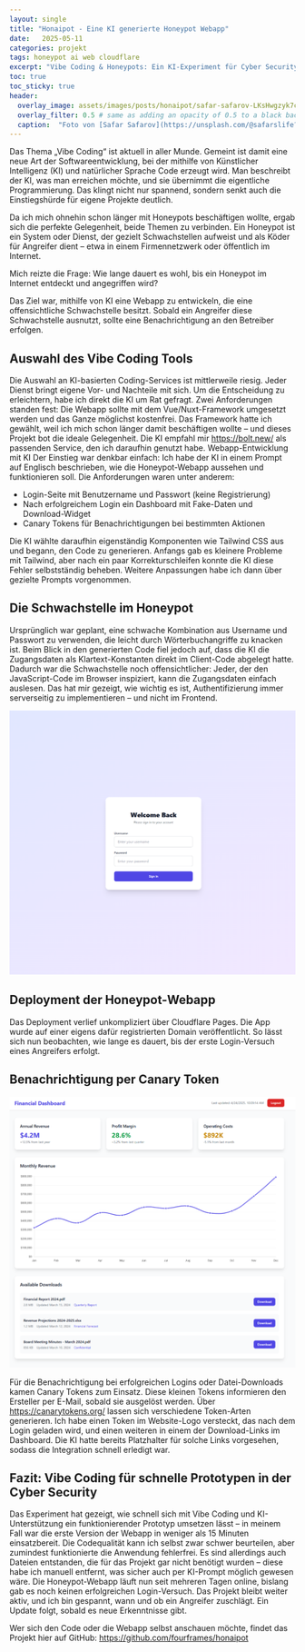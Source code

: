 ```yaml
---
layout: single
title: "Honaipot - Eine KI generierte Honeypot Webapp"
date:   2025-05-11 
categories: projekt
tags: honeypot ai web cloudflare
excerpt: "Vibe Coding & Honeypots: Ein KI-Experiment für Cyber Security"
toc: true
toc_sticky: true
header:
  overlay_image: assets/images/posts/honaipot/safar-safarov-LKsHwgzyk7c-unsplash.jpg
  overlay_filter: 0.5 # same as adding an opacity of 0.5 to a black background
  caption:  "Foto von [Safar Safarov](https://unsplash.com/@safarslife?utm_content=creditCopyText&utm_medium=referral&utm_source=unsplash) auf [Unsplash](https://unsplash.com/photos/turned-on-macbook-pro-LKsHwgzyk7c?utm_content=creditCopyText&utm_medium=referral&utm_source=unsplash)"
---
```


Das Thema „Vibe Coding“ ist aktuell in aller Munde. Gemeint ist damit eine neue Art der Softwareentwicklung, bei der mithilfe von Künstlicher Intelligenz (KI) und natürlicher Sprache Code erzeugt wird. Man beschreibt der KI, was man erreichen möchte, und sie übernimmt die eigentliche Programmierung. Das klingt nicht nur spannend, sondern senkt auch die Einstiegshürde für eigene Projekte deutlich.

Da ich mich ohnehin schon länger mit Honeypots beschäftigen wollte, ergab sich die perfekte Gelegenheit, beide Themen zu verbinden. Ein Honeypot ist ein System oder Dienst, der gezielt Schwachstellen aufweist und als Köder für Angreifer dient – etwa in einem Firmennetzwerk oder öffentlich im Internet. 

Mich reizte die Frage: Wie lange dauert es wohl, bis ein Honeypot im Internet entdeckt und angegriffen wird? 

Das Ziel war, mithilfe von KI eine Webapp zu entwickeln, die eine offensichtliche Schwachstelle besitzt. Sobald ein Angreifer diese Schwachstelle ausnutzt, sollte eine Benachrichtigung an den Betreiber erfolgen.

## Auswahl des Vibe Coding Tools

Die Auswahl an KI-basierten Coding-Services ist mittlerweile riesig. Jeder Dienst bringt eigene Vor- und Nachteile mit sich. Um die Entscheidung zu erleichtern, habe ich direkt die KI um Rat gefragt. Zwei Anforderungen standen fest: Die Webapp sollte mit dem Vue/Nuxt-Framework umgesetzt werden und das Ganze möglichst kostenfrei. Das Framework hatte ich gewählt, weil ich mich schon länger damit beschäftigen wollte – und dieses Projekt bot die ideale Gelegenheit. Die KI empfahl mir <https://bolt.new/> als passenden Service, den ich daraufhin genutzt habe.
Webapp-Entwicklung mit KI
Der Einstieg war denkbar einfach: Ich habe der KI in einem Prompt auf Englisch beschrieben, wie die Honeypot-Webapp aussehen und funktionieren soll. Die Anforderungen waren unter anderem:

- Login-Seite mit Benutzername und Passwort (keine Registrierung)
- Nach erfolgreichem Login ein Dashboard mit Fake-Daten und Download-Widget
- Canary Tokens für Benachrichtigungen bei bestimmten Aktionen

Die KI wählte daraufhin eigenständig Komponenten wie Tailwind CSS aus und begann, den Code zu generieren. Anfangs gab es kleinere Probleme mit Tailwind, aber nach ein paar Korrekturschleifen konnte die KI diese Fehler selbstständig beheben. Weitere Anpassungen habe ich dann über gezielte Prompts vorgenommen.

## Die Schwachstelle im Honeypot

Ursprünglich war geplant, eine schwache Kombination aus Username und Passwort zu verwenden, die leicht durch Wörterbuchangriffe zu knacken ist. Beim Blick in den generierten Code fiel jedoch auf, dass die KI die Zugangsdaten als Klartext-Konstanten direkt im Client-Code abgelegt hatte. Dadurch war die Schwachstelle noch offensichtlicher: Jeder, der den JavaScript-Code im Browser inspiziert, kann die Zugangsdaten einfach auslesen.
Das hat mir gezeigt, wie wichtig es ist, Authentifizierung immer serverseitig zu implementieren – und nicht im Frontend.

[![Login der WebaApp](/assets/images/posts/honaipot/Login.png)](/assets/images/posts/honaipot/Login.png)

## Deployment der Honeypot-Webapp

Das Deployment verlief unkompliziert über Cloudflare Pages. Die App wurde auf einer eigens dafür registrierten Domain veröffentlicht. So lässt sich nun beobachten, wie lange es dauert, bis der erste Login-Versuch eines Angreifers erfolgt.

## Benachrichtigung per Canary Token

[![Dashboard der WebApp](/assets/images/posts/honaipot/Dashboard.png)](/assets/images/posts/honaipot/Dashboard.png)

Für die Benachrichtigung bei erfolgreichen Logins oder Datei-Downloads kamen Canary Tokens zum Einsatz. Diese kleinen Tokens informieren den Ersteller per E-Mail, sobald sie ausgelöst werden. Über <https://canarytokens.org/> lassen sich verschiedene Token-Arten generieren. Ich habe einen Token im Website-Logo versteckt, das nach dem Login geladen wird, und einen weiteren in einem der Download-Links im Dashboard. Die KI hatte bereits Platzhalter für solche Links vorgesehen, sodass die Integration schnell erledigt war.

## Fazit: Vibe Coding für schnelle Prototypen in der Cyber Security

Das Experiment hat gezeigt, wie schnell sich mit Vibe Coding und KI-Unterstützung ein funktionierender Prototyp umsetzen lässt – in meinem Fall war die erste Version der Webapp in weniger als 15 Minuten einsatzbereit. Die Codequalität kann ich selbst zwar schwer beurteilen, aber zumindest funktionierte die Anwendung fehlerfrei. Es sind allerdings auch Dateien entstanden, die für das Projekt gar nicht benötigt wurden – diese habe ich manuell entfernt, was sicher auch per KI-Prompt möglich gewesen wäre.
Die Honeypot-Webapp läuft nun seit mehreren Tagen online, bislang gab es noch keinen erfolgreichen Login-Versuch. Das Projekt bleibt weiter aktiv, und ich bin gespannt, wann und ob ein Angreifer zuschlägt. Ein Update folgt, sobald es neue Erkenntnisse gibt.

Wer sich den Code oder die Webapp selbst anschauen möchte, findet das Projekt hier auf GitHub:
<https://github.com/fourframes/honaipot>
